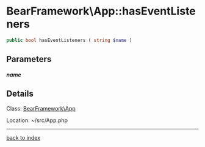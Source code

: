 # BearFramework\App::hasEventListeners

```php
public bool hasEventListeners ( string $name )
```

## Parameters

##### name

## Details

Class: [BearFramework\App](bearframework.app.class.md)

Location: ~/src/App.php

---

[back to index](index.md)

